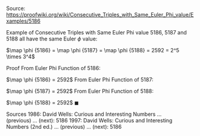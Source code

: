 # 

Source: https://proofwiki.org/wiki/Consecutive_Triples_with_Same_Euler_Phi_value/Examples/5186

Example of Consecutive Triples with Same Euler Phi value
$5186$, $5187$ and $5188$ all have the same Euler $\phi$ value:

$\map \phi {5186} = \map \phi {5187} = \map \phi {5188} = 2592 = 2^5 \times 3^4$


Proof
From Euler Phi Function of 5186:

$\map \phi {5186} = 2592$
From Euler Phi Function of 5187:

$\map \phi {5187} = 2592$
From Euler Phi Function of 5188:

$\map \phi {5188} = 2592$
$\blacksquare$


Sources
1986: David Wells: Curious and Interesting Numbers ... (previous) ... (next): $5186$
1997: David Wells: Curious and Interesting Numbers (2nd ed.) ... (previous) ... (next): $5186$




